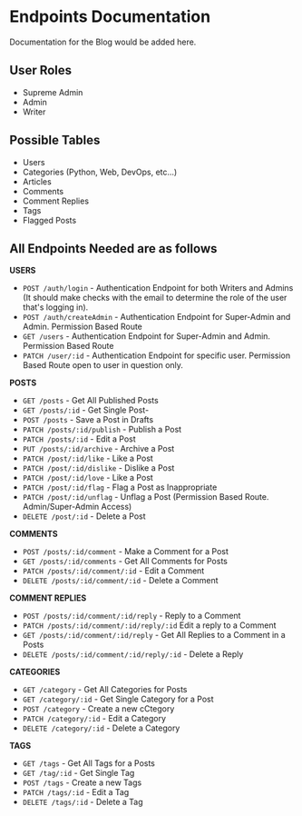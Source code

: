 # Endpoints Documentation

Documentation for the Blog would be added here.

## User Roles

- Supreme Admin
- Admin
- Writer

## Possible Tables

- Users
- Categories (Python, Web, DevOps, etc...)
- Articles
- Comments
- Comment Replies
- Tags
- Flagged Posts

## All Endpoints Needed are as follows

**USERS**

- `POST /auth/login` - Authentication Endpoint for both Writers and Admins (It should make checks with the email to determine the role of the user that's logging in).
- `POST /auth/createAdmin` - Authentication Endpoint for Super-Admin and Admin. Permission Based Route
- `GET /users` - Authentication Endpoint for Super-Admin and Admin. Permission Based Route
- `PATCH /user/:id` - Authentication Endpoint for specific user. Permission Based Route open to user in question only.

**POSTS**

- `GET /posts` - Get All Published Posts
- `GET /posts/:id` - Get Single Post-
- `POST /posts` - Save a Post in Drafts
- `PATCH /posts/:id/publish` - Publish a Post
- `PATCH /posts/:id` - Edit a Post
- `PUT /posts/:id/archive` - Archive a Post
- `PATCH /post/:id/like` - Like a Post
- `PATCH /post/:id/dislike` - Dislike a Post
- `PATCH /post/:id/love` - Like a Post
- `PATCH /post/:id/flag` - Flag a Post as Inappropriate
- `PATCH /post/:id/unflag` - Unflag a Post (Permission Based Route. Admin/Super-Admin Access)
- `DELETE /post/:id` - Delete a Post

**COMMENTS**

- `POST /posts/:id/comment` - Make a Comment for a Post
- `GET /posts/:id/comments` - Get All Comments for Posts
- `PATCH /posts/:id/comment/:id` - Edit a Comment
- `DELETE /posts/:id/comment/:id` - Delete a Comment

**COMMENT REPLIES**

- `POST /posts/:id/comment/:id/reply` - Reply to a Comment
- `PATCH /posts/:id/comment/:id/reply/:id` Edit a reply to a Comment
- `GET /posts/:id/comment/:id/reply` - Get All Replies to a Comment in a Posts
- `DELETE /posts/:id/comment/:id/reply/:id` - Delete a Reply

**CATEGORIES**

- `GET /category` - Get All Categories for Posts
- `GET /category/:id` - Get Single Category for a Post
- `POST /category` - Create a new cCtegory
- `PATCH /category/:id`  - Edit a Category
- `DELETE /category/:id` - Delete a Category

**TAGS**

- `GET /tags` - Get All Tags for a Posts
- `GET /tag/:id` - Get Single Tag
- `POST /tags` - Create a new Tags
- `PATCH /tags/:id`  - Edit a Tag
- `DELETE /tags/:id` - Delete a Tag
